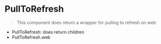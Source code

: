 # PullToRefresh

> This component does return a wrapper for pulling to refresh on web

- PullToRefresh: does return children
- PullToRefresh.web
